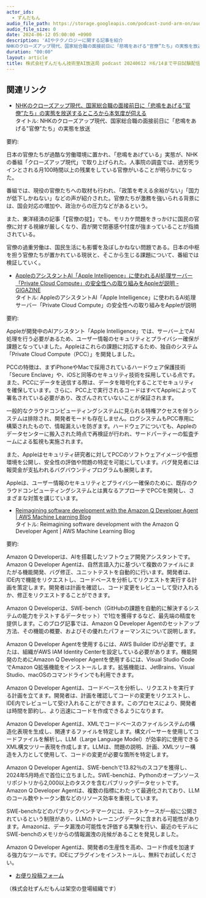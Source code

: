 ```yaml
---
actor_ids:
  - ずんだもん
audio_file_path: https://storage.googleapis.com/podcast-zund-arm-on/audio/株式会社ずんだもん技術室AI放送局_podcast_20240612.mp3
audio_file_size: 0
date: 2024-06-12 05:00:00 +0900
description: 'AIやテクノロジーに関する記事を紹介  
NHKのクローズアップ現代、国家総合職の面接前日に「悲鳴をあげる"官僚”たち」の実態を放送するところから本気度が伺える、AppleのアシスタントAI「Apple Intelligence」に使われるAI処理サーバー「Private Cloud Compute」の安全性への取り組みをAppleが説明 - GIGAZINE、Reimagining software development with the Amazon Q Developer Agent | AWS Machine Learning Blog、'
duration: "00:00"
layout: article
title: 株式会社ずんだもん技術室AI放送局 podcast 20240612 ※6/14まで平日試験配信中
---
```


## 関連リンク


- [NHKのクローズアップ現代、国家総合職の面接前日に「悲鳴をあげる"官僚”たち」の実態を放送するところから本気度が伺える](https://togetter.com/li/2381715)  
タイトル: NHKのクローズアップ現代、国家総合職の面接前日に「悲鳴をあげる"官僚”たち」の実態を放送

要約: 

日本の官僚たちが過酷な労働環境に置かれ、「悲鳴をあげている」実態が、NHKの番組「クローズアップ現代」で取り上げられた。人事院の調査では、過労死ラインとされる月100時間以上の残業をしている官僚がいることが明らかになった。

番組では、現役の官僚たちへの取材も行われ、「政策を考える余裕がない」「国力が低下しかねない」などの声が紹介された。官僚たちが激務を強いられる背景には、国会対応の増加や、政治からの圧力などがあるという。

また、東洋経済の記事「【官僚の掟】」でも、モリカケ問題をきっかけに国民の官僚に対する視線が厳しくなり、霞が関で閉塞感や忖度が強まっていることが指摘されている。

官僚の過重労働は、国民生活にも影響を及ぼしかねない問題である。日本の中枢を担う官僚たちが置かれている現状と、そこから生じる課題について、番組では検証していく。


- [AppleのアシスタントAI「Apple Intelligence」に使われるAI処理サーバー「Private Cloud Compute」の安全性への取り組みをAppleが説明 - GIGAZINE](https://gigazine.net/news/20240611-apple-intelligence-private-cloud-compute/)  
タイトル: AppleのアシスタントAI「Apple Intelligence」に使われるAI処理サーバー「Private Cloud Compute」の安全性への取り組みをAppleが説明

要約: 

Appleが開発中のAIアシスタント「Apple Intelligence」では、サーバー上でAI処理を行う必要があるため、ユーザー情報のセキュリティとプライバシー確保が課題となっていました。Appleはこれらの課題に対応するため、独自のシステム「Private Cloud Compute（PCC）」を開発しました。

PCCの特徴は、まずiPhoneやMacで採用されているハードウェア保護技術「Secure Enclave」や、iOSと同等のセキュリティ技術を採用している点です。また、PCCにデータを送信する際は、データを暗号化することでセキュリティを確保しています。さらに、PCC上で実行されるコードはすべてAppleによって署名されている必要があり、改ざんされていないことが保証されます。

一般的なクラウドコンピューティングシステムに見られる特権アクセスを伴うシステムは排除され、開発者モードも存在しません。ログシステムもPCC専用に構築されたもので、情報漏えいを防ぎます。ハードウェアについても、Appleのデータセンターに搬入された時点で再検証が行われ、サードパーティーの監査チームによる監視も実施されます。

また、Appleはセキュリティ研究者に対してPCCのソフトウェアイメージや仮想環境を公開し、安全性の評価や問題の特定を可能にしています。バグ発見者には報奨金が支払われるバグバウンティプログラムも展開します。

Appleは、ユーザー情報のセキュリティとプライバシー確保のために、既存のクラウドコンピューティングシステムとは異なるアプローチでPCCを開発し、さまざまな対策を講じています。


- [Reimagining software development with the Amazon Q Developer Agent | AWS Machine Learning Blog](https://aws.amazon.com/blogs/machine-learning/reimagining-software-development-with-the-amazon-q-developer-agent/)  
タイトル: Reimagining software development with the Amazon Q Developer Agent | AWS Machine Learning Blog

要約:

Amazon Q Developerは、AIを搭載したソフトウェア開発アシスタントです。Amazon Q Developer Agentは、自然言語入力に基づいて複数のファイルにまたがる機能開発、バグ修正、ユニットテストを自動的に行います。開発者は、IDE内で機能をリクエストし、コードベースを分析してリクエストを実行する計画を策定します。開発者は計画を確認し、コード変更をレビューして受け入れるか、修正をリクエストすることができます。

Amazon Q Developerは、SWE-bench（GitHubの課題を自動的に解決するシステムの能力をテストするデータセット）で1位を獲得するなど、最先端の精度を提供します。このブログ記事では、Amazon Q Developer Agentのセットアップ方法、その機能の概要、およびその優れたパフォーマンスについて説明します。

Amazon Q Developer Agentを使用するには、AWS Builder IDが必要です。または、組織がAWS IAM Identity Centerを設定している必要があります。機能開発のためにAmazon Q Developer Agentを使用するには、Visual Studio CodeでAmazon Q拡張機能をインストールします。拡張機能は、JetBrains、Visual Studio、macOSのコマンドラインでも利用できます。

Amazon Q Developer Agentは、コードベースを分析し、リクエストを実行する計画を立てます。開発者は、計画を確認してコードの変更をリクエストし、IDE内でレビューして受け入れることができます。このプロセスにより、開発者は時間を節約し、より迅速にコードを作成できるようになります。

Amazon Q Developer Agentは、XMLでコードベースのファイルシステムの構造化表現を生成し、関連するファイルを特定します。構文パーサーを使用してコードファイルを解析し、LLM（Large Language Model）が効率的に使用できるXML構文ツリー表現を作成します。LLMは、問題の説明、計画、XMLツリー構造を入力として使用して、コードの変更が必要な箇所を特定します。

Amazon Q Developer Agentは、SWE-benchで13.82％のスコアを獲得し、2024年5月時点で首位に立ちました。SWE-benchは、Pythonのオープンソースリポジトリから2,000以上のタスクを含むパブリックデータセットです。Amazon Q Developer Agentは、複数の指標にわたって最適化されており、LLMのコール数やトークン数などのリソース効率を重視しています。

SWE-benchなどのパブリックベンチマークには、テストケースが一般に公開されているという制限があり、LLMのトレーニングデータに含まれる可能性があります。Amazonは、データ漏洩の可能性を評価する実験を行い、最近のモデルにSWE-benchのメモリからの情報漏洩の兆候があることを発見しました。

Amazon Q Developer Agentは、開発者の生産性を高め、コード作成を加速する強力なツールです。IDEにプラグインをインストールし、無料でお試しください。



- [お便り投稿フォーム](https://forms.gle/ffg4JTfqdiqK62qf9)

（株式会社ずんだもんは架空の登場組織です）
